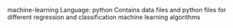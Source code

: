 machine-learning
Language: python
Contains data files and python files for different regression and classification machine learning algorithms

